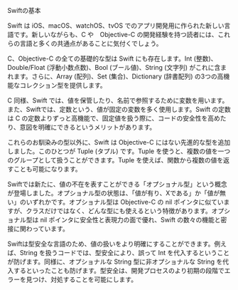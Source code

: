 Swiftの基本

Swift は iOS、macOS、watchOS、tvOS でのアプリ開発用に作られた新しい言語です。新しいながらも、C や　Objective-C の開発経験を持つ読者には、これらの言語と多くの共通点があることに気付くでしょう。

C、Objective-C の全ての基礎的な型は Swift にも存在します。Int (整数)、Double/Float (浮動小数点数)、Bool (ブール値)、String (文字列) がこれに含まれます。さらに、Array (配列)、Set (集合)、Dictionary (辞書配列) の3つの高機能なコレクション型を提供します。

C 同様、Swift では、値を保管したり、名前で参照するために変数を用います。また、Swiftでは、定数という、値が固定の変数を多く使用します。Swift の定数は C の定数よりずっと高機能で、固定値を扱う際に、コードの安全性を高めたり、意図を明確にできるというメリットがあります。

これらのお馴染みの型以外に、Swift は Objective-C にはない先進的な型を追加しました。このひとつが Tuple (タプル) です。Tuple を使うと、複数の値を一つのグループとして扱うことができます。Tuple を使えば、関数から複数の値を返すことも可能になります。

Swiftでは新たに、値の不在を表すことができる「オプショナル型」という概念が登場しました。オプショナル型の状態は、「値が有り、Xである」か「値が無い」のいずれかです。オプショナル型は Objective-C の nil ポインタに似ていますが、クラスだけではなく、どんな型にも使えるという特徴があります。オプショナル型は nil ポインタに安全性と表現力の面で優れ、Swift の数々の機能と密接に関わっています。

Swiftは型安全な言語のため、値の扱いをより明確にすることができます。例えば、String を扱うコードでは、型安全により、誤って Int を代入するということが防げます。同様に、オプショナルな String 型に非オプショナルな String を代入するといったことも防げます。型安全は、開発プロセスのより初期の段階でエラーを見つけ、対処することを可能にします。

